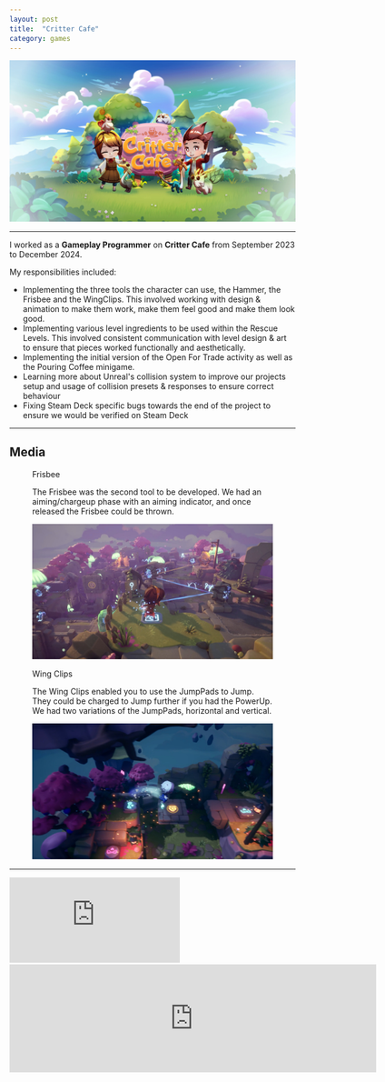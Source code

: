 ```yaml
---
layout: post
title:  "Critter Cafe"
category: games
---
```

<img class="heading_image" src="/assets/images/games/critter_cafe.jpeg" alt=""/>

<hr>

I worked as a **Gameplay Programmer** on **Critter Cafe** from September 2023 to December 2024.

My responsibilities included:
- Implementing the three tools the character can use, the Hammer, the Frisbee and the WingClips. This involved working with design & animation to make them work, make them feel good and make them look good.
- Implementing various level ingredients to be used within the Rescue Levels. This involved consistent communication with level design & art to ensure that pieces worked functionally and aesthetically.
- Implementing the initial version of the Open For Trade activity as well as the Pouring Coffee minigame.
- Learning more about Unreal's collision system to improve our projects setup and usage of collision presets & responses to ensure correct behaviour
- Fixing Steam Deck specific bugs towards the end of the project to ensure we would be verified on Steam Deck

<hr>

## Media

<figure>
    <figcaption>
        <p class="figure-title">Frisbee</p>
        <p>The Frisbee was the second tool to be developed. We had an aiming/chargeup phase with an aiming indicator, and once released the Frisbee could be thrown.</p>
    </figcaption>
    <div class="figcontent">
        <div> 
        <img src="/assets/images/games/critter_cafe/frisbee_aim_indicator.jpg" alt="">
        </div>
     </div>
</figure>

<figure>
    <figcaption>
        <p class="figure-title">Wing Clips</p>
        <p>The Wing Clips enabled you to use the JumpPads to Jump. They could be charged to Jump further if you had the PowerUp. We had two variations of the JumpPads, horizontal and vertical.</p>
    </figcaption>
    <div class="figcontent">
        <div> 
        <img src="/assets/images/games/critter_cafe/wing_clips.jpg" alt="">
        </div>
     </div>
</figure>

<hr>

<iframe class="large" src="https://www.youtube.com/embed/eAI0tRRipt0?si=OeRUFiCTcxahiNRT" title="YouTube video player" frameborder="0" allow="accelerometer; autoplay; clipboard-write; encrypted-media; gyroscope; picture-in-picture; web-share" referrerpolicy="strict-origin-when-cross-origin" allowfullscreen></iframe>

<iframe src="https://store.steampowered.com/widget/2367610/" frameborder="0" width="646" height="190"></iframe>